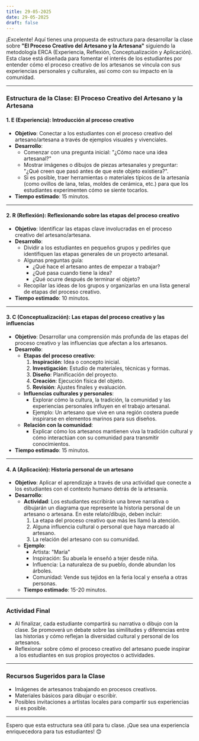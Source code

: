 ```yaml
---
title: 29-05-2025
date: 29-05-2025
draft: false
---
```


¡Excelente! Aquí tienes una propuesta de estructura para desarrollar la clase sobre **"El Proceso Creativo del Artesano y la Artesana"** siguiendo la metodología ERCA (Experiencia, Reflexión, Conceptualización y Aplicación). Esta clase está diseñada para fomentar el interés de los estudiantes por entender cómo el proceso creativo de los artesanos se vincula con sus experiencias personales y culturales, así como con su impacto en la comunidad.

---

### **Estructura de la Clase: El Proceso Creativo del Artesano y la Artesana**

#### 1. **E (Experiencia): Introducción al proceso creativo**
   - **Objetivo**: Conectar a los estudiantes con el proceso creativo del artesano/artesana a través de ejemplos visuales y vivenciales.
   - **Desarrollo**:
     - Comenzar con una pregunta inicial: "¿Cómo nace una idea artesanal?"
     - Mostrar imágenes o dibujos de piezas artesanales y preguntar: "¿Qué creen que pasó antes de que este objeto existiera?".
     - Si es posible, traer herramientas o materiales típicos de la artesanía (como ovillos de lana, telas, moldes de cerámica, etc.) para que los estudiantes experimenten cómo se siente tocarlos.
   - **Tiempo estimado**: 15 minutos.

---

#### 2. **R (Reflexión): Reflexionando sobre las etapas del proceso creativo**
   - **Objetivo**: Identificar las etapas clave involucradas en el proceso creativo del artesano/artesana.
   - **Desarrollo**:
     - Dividir a los estudiantes en pequeños grupos y pedirles que identifiquen las etapas generales de un proyecto artesanal.
     - Algunas preguntas guía:
       - ¿Qué hace el artesano antes de empezar a trabajar?
       - ¿Qué pasa cuando tiene la idea?
       - ¿Qué ocurre después de terminar el objeto?
     - Recopilar las ideas de los grupos y organizarlas en una lista general de etapas del proceso creativo.
   - **Tiempo estimado**: 10 minutos.

---

#### 3. **C (Conceptualización): Las etapas del proceso creativo y las influencias**
   - **Objetivo**: Desarrollar una comprensión más profunda de las etapas del proceso creativo y las influencias que afectan a los artesanos.
   - **Desarrollo**:
     - **Etapas del proceso creativo**:
       1. **Inspiración**: Idea o concepto inicial.
       2. **Investigación**: Estudio de materiales, técnicas y formas.
       3. **Diseño**: Planificación del proyecto.
       4. **Creación**: Ejecución física del objeto.
       5. **Revisión**: Ajustes finales y evaluación.
     - **Influencias culturales y personales**:
       - Explorar cómo la cultura, la tradición, la comunidad y las experiencias personales influyen en el trabajo artesanal.
       - Ejemplo: Un artesano que vive en una región costera puede inspirarse en elementos marinos para sus diseños.
     - **Relación con la comunidad**:
       - Explicar cómo los artesanos mantienen viva la tradición cultural y cómo interactúan con su comunidad para transmitir conocimientos.
   - **Tiempo estimado**: 15 minutos.

---

#### 4. **A (Aplicación): Historia personal de un artesano**
   - **Objetivo**: Aplicar el aprendizaje a través de una actividad que conecte a los estudiantes con el contexto humano detrás de la artesanía.
   - **Desarrollo**:
     - **Actividad**: Los estudiantes escribirán una breve narrativa o dibujarán un diagrama que represente la historia personal de un artesano o artesana. En este relato/dibujo, deben incluir:
       1. La etapa del proceso creativo que más les llamó la atención.
       2. Alguna influencia cultural o personal que haya marcado al artesano.
       3. La relación del artesano con su comunidad.
     - **Ejemplo**:
        - Artista: "María"
        - Inspiración: Su abuela le enseñó a tejer desde niña.
        - Influencia: La naturaleza de su pueblo, donde abundan los árboles.
        - Comunidad: Vende sus tejidos en la feria local y enseña a otras personas.
     - **Tiempo estimado**: 15-20 minutos.

---

### **Actividad Final**
- Al finalizar, cada estudiante compartirá su narrativa o dibujo con la clase. Se promoverá un debate sobre las similitudes y diferencias entre las historias y cómo reflejan la diversidad cultural y personal de los artesanos.
- Reflexionar sobre cómo el proceso creativo del artesano puede inspirar a los estudiantes en sus propios proyectos o actividades.

---

### **Recursos Sugeridos para la Clase**
- Imágenes de artesanos trabajando en procesos creativos.
- Materiales básicos para dibujar o escribir.
- Posibles invitaciones a artistas locales para compartir sus experiencias si es posible.

---

Espero que esta estructura sea útil para tu clase. ¡Que sea una experiencia enriquecedora para tus estudiantes! 😊
